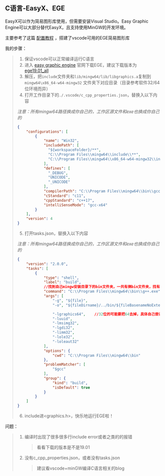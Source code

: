 ## C语言-EasyX、EGE

EasyX可以作为简易图形库使用，但需要安装Visual Studio。Easy Graphic Engine可以大部分替代EasyX，且支持使用MinGW的开发环境。

主要参考了这篇 [配置教程](https://blog.csdn.net/qq272508839/article/details/104287255) ，搭建了vscode可用的EGE简易图形库

我的步骤：

> 1. 保证vscode可以正常编译运行C语言
> 2. 进入 [easy graphic engine](https://xege.org/) 官网下载EGE，建议下载版本为 [ege19.01_all](http://xege.org/download/ege19.01_all.7z)
> 3. 解压，把```include```文件夹和```lib/mingw64/lib/libgraphics.a```复制到 ```mingw64\x86_64-w64-mingw32``` 文件夹下对应目录（目录参考软件32/64位环境而异）
> 4. 打开工作目录下的```./.vscode/c_cpp_properties.json```，替换入以下内容
>
> *注意：所有mingw64路径换成你自己的，工作区源文件和exe也换成你自己的*
>
> ```json
> {
>     "configurations": [
>         {
>             "name": "Win32",
>             "includePath": [
>               "${workspaceFolder}/**",
>               "C:\\Program Files\\mingw64\\include\\**",
>               "C:\\Program Files\\mingw64\\x86_64-w64-mingw32\\include\\**"
>             ],
>             "defines": [
>               "_DEBUG",
>               "UNICODE",
>               "_UNICODE"
>             ],
>             "compilerPath": "C:\\Program Files\\mingw64\\bin\\gcc.exe",
>             "cStandard": "c11",
>             "cppStandard": "c++17",
>             "intelliSenseMode": "gcc-x64"
>         }
>     ],
>     "version": 4
> }
> ```
>
> 5. 打开tasks.json，替换入以下内容
>
> *注意：所有mingw64路径换成你自己的，工作区源文件和exe也换成你自己的*
>
> ```json
> {
>     "version": "2.0.0",
>     "tasks": [
>         {
>             "type": "shell",
>             "label": "build",
>             //找到自己mingw安装目录下的bin文件夹，一共有俩bin文件夹，找有g++.exe的那个
>             "command": "C:\\Program Files\\mingw64\\bin\\g++.exe",
>             "args": [
>                 "-g", "${file}",
>                 "-o", "${fileDirname}/../bin/${fileBasenameNoExtension}.exe",
> 
>                 "-lgraphics64",    //32位的可能要把64去掉，具体自己尝试
>                 "-luuid",
>                 "-lmsimg32",
>                 "-lgdi32",
>                 "-limm32",
>                 "-lole32",
>                 "-loleaut32"
>             ],
>             "options": {
>                 "cwd": "C:\\Program Files\\mingw64\\bin"
>             },
>             "problemMatcher": [
>                 "$gcc"
>             ],
>             "group": {
>                 "kind": "build",
>                 "isDefault": true
>             }
>         }
>     ]
> }
> ```
>
> 6. include进<graphics.h>，快乐地运行EGE啦！

问题：

> 1. 编译时出现了很多很多行include error或者之类的的报错
>
>    > 看看下载的版本是不是19.01
>
> 2. 没有c_cpp_properties.json，或者没有tasks.json
>
>    > 建议看vscode+minGW编译C语言相关的blog